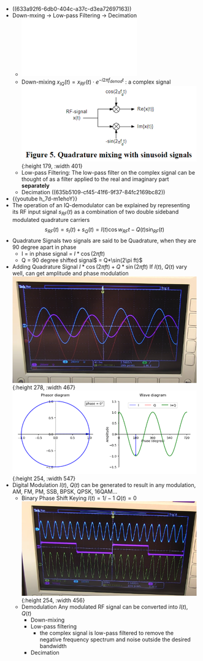 - ((633a92f6-6db0-404c-a37c-d3ea72697163))
- Down-mxing -> Low-pass Filtering -> Decimation
	- ![IQ Demodulation](IQDemodulation.pdf)
	- Down-mixing
	  $x_{IQ}(t) = x_{RF}(t) \cdot e^{-i 2\pi f_{demod} t}$ : a complex signal
	  ![](../assets/iq_demodulation_quadrature_mixing.png){:height 179, :width 401}
	- Low-pass Filtering: The low-pass filter on the complex signal can be thought of as a filter applied to the real and imaginary part **separately**
	- Decimation
	  ((635b5109-cf45-41f6-9f37-84fc2169bc82))
- {{youtube h_7d-m1ehoY}}
- The operation of an IQ-demodulator can be explained by representing its RF input signal $s_{RF}(t)$ as a combination of two double sideband modulated quadrature carriers
  $$s_{RF}(t)=s_I(t)+s_Q(t)=I(t)\cos w_{RF}t-Q(t)\sin_{RF}(t)$$
- Quadrature Signals
  two signals are said to be Quadrature, when they are 90 degree apart in phase
	- I = in phase signal = $I*\cos(2\pi ft)$
	- Q = 90 degree shifted signal$ = Q*\sin(2\pi ft)$
- Adding Quadrature Signal
  $I*\cos(2\pi ft) + Q*\sin(2\pi ft)$
  If  $I(t)$, $Q(t)$ vary well, can get amplitude and phase modulation
  ![](/../assets/iq_demodulation.png){:height 278, :width 467}
  ![](/../assets/iq_demodulation.gif){:height 254, :width 547}
- Digital Modulation
   $I(t)$, $Q(t)$ can be generated to result in any modulation, AM, FM, PM, SSB, BPSK, QPSK, 16QAM...
	- Binary Phase Shift Keying
	  $I(t) = 1/ -1$
	  $Q(t) = 0$
	  ![](/../assets/binary_phase_shift_keying.png){:height 254, :width 456}
	- Demodulation
	  Any modulated RF signal can be converted into  $I(t)$, $Q(t)$
		- Down-mixing
		- Low-pass filtering
			- the complex signal is low-pass filtered to remove the negative frequency spectrum and noise outside the desired bandwidth
		- Decimation